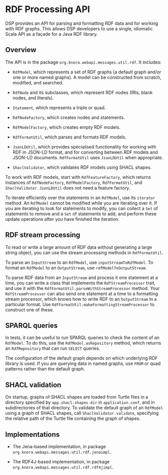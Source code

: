 <!---
 * Copyright © 2021 - 2024 Swiss National Data and Service Center for the Humanities and/or DaSCH Service Platform contributors.
 * SPDX-License-Identifier: Apache-2.0
-->

# RDF Processing API

DSP provides an API for parsing and formatting RDF data and
for working with RDF graphs. This allows DSP developers to use a single,
idiomatic Scala API as a façade for a Java RDF library.


## Overview

The API is in the package `org.knora.webapi.messages.util.rdf`. It includes:

- `RdfModel`, which represents a set of RDF graphs (a default graph and/or one or more named graphs).
  A model can be constructed from scratch, modified, and searched.

- `RdfNode` and its subclasses, which represent RDF nodes (IRIs, blank nodes, and literals).

- `Statement`, which represents a triple or quad.

- `RdfNodeFactory`, which creates nodes and statements.

- `RdfModelFactory`, which creates empty RDF models.

- `RdfFormatUtil`, which parses and formats RDF models.

- `JsonLDUtil`, which provides specialised functionality for working
  with RDF in JSON-LD format, and for converting between RDF models
  and JSON-LD documents. `RdfFormatUtil` uses `JsonLDUtil` when appropriate.
  
- `ShaclValidator`, which validates RDF models using SHACL shapes.

To work with RDF models, start with `RdfFeatureFactory`, which returns instances
of `RdfNodeFactory`, `RdfModelFactory`, `RdfFormatUtil`, and `ShaclValidator`. 
`JsonLDUtil` does not need a feature factory.

To iterate efficiently over the statements in an `RdfModel`, use its `iterator` method.
An `RdfModel` cannot be modified while you are iterating over it.
If you are iterating to look for statements to modify, you can
collect a `Set` of statements to remove and a `Set` of statements
to add, and perform these update operations after you have finished
the iteration.

## RDF stream processing

To read or write a large amount of RDF data without generating a large string
object, you can use the stream processing methods in `RdfFormatUtil`.

To parse an `InputStream` to an `RdfModel`, use `inputStreamToRdfModel`.
To format an `RdfModel` to an `OutputStream`, use `rdfModelToOutputStream`.

To parse RDF data from an `InputStream` and process it one statement at a time,
you can write a class that implements the `RdfStreamProcessor` trait, and
use it with the `RdfFormatUtil.parseWithStreamProcessor` method.
Your `RdfStreamProcessor` can also send one statement at a time to a
formatting stream processor, which knows how to write RDF to an `OutputStream`
in a particular format. Use `RdfFormatUtil.makeFormattingStreamProcessor` to
construct one of these.


## SPARQL queries

In tests, it can be useful to run SPARQL queries to check the content of
an `RdfModel`. To do this, use the `RdfModel.asRepository` method, which
returns an `RdfRepository` that can run `SELECT` queries.

The configuration of the default graph depends on which underlying
RDF library is used. If you are querying data in named graphs, use `FROM`
or quad patterns rather than the default graph.


## SHACL validation

On startup, graphs of SHACL shapes are loaded from Turtle files in a directory specified
by `app.shacl.shapes-dir` in `application.conf`, and in subdirectories of
that directory. To validate the default graph of an `RdfModel` using a graph of
SHACL shapes, call `ShaclValidator.validate`, specifying the relative path of the
Turtle file containing the graph of shapes.


## Implementations

- The Jena-based implementation, in package `org.knora.webapi.messages.util.rdf.jenaimpl`.

- The RDF4J-based implementation, in package `org.knora.webapi.messages.util.rdf.rdf4jimpl`.
